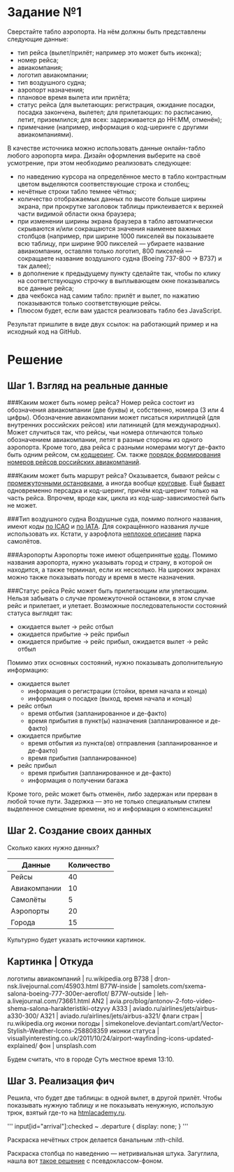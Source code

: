 Задание №1
==========

Сверстайте табло аэропорта. На нём должны быть представлены следующие данные:

+ тип рейса (вылет/прилёт; например это может быть иконка);
+ номер рейса;
+ авиакомпания;
+ логотип авиакомпании;
+ тип воздушного судна;
+ аэропорт назначения;
+ плановое время вылета или прилёта;
+ статус рейса (для вылетающих: регистрация, ожидание посадки, посадка закончена, вылетел; для прилетающих: по расписанию, летит, приземлился; для всех: задерживается до HH:MM, отменён);
+ примечание (например, информация о код-шеринге с другими авиакомпаниями).

В качестве источника можно использовать данные онлайн-табло любого аэропорта мира.
Дизайн оформления выберите на своё усмотрение, при этом необходимо реализовать следующее:

+ по наведению курсора на определённое место в табло контрастным цветом выделяются соответствующие строка и столбец;
+ нечётные строки табло темнее чётных;
+ количество отображаемых данных по высоте больше ширины экрана, при прокрутке заголовок таблицы приклеивается к верхней части видимой области окна браузера;
+ при изменении ширины экрана браузера в табло автоматически скрываются и/или сокращаются значения наименее важных столбцов (например, при ширине 1000 пикселей вы показываете всю таблицу, при ширине 900 пикселей — убираете название авиакомпании, оставляя только логотип, 800 пикселей — сокращаете название воздушного судна (Boeing 737-800 -> B737) и так далее);
+ в дополнение к предыдущему пункту сделайте так, чтобы по клику на соответствующую строчку в выплывающем окне показывались все данные рейса;
+ два чекбокса над самим табло: прилёт и вылет, по нажатию показываются только соответствующие рейсы.
+ Плюсом будет, если вам удастся реализовать табло без JavaScript.

Результат пришлите в виде двух ссылок: на работающий пример и на исходный код на GitHub.

Решение
=======

Шаг 1. Взгляд на реальные данные
---------------------------------

###Каким может быть номер рейса?
Номер рейса состоит из обозначения авиакомпании (две буквы) и, собственно, номера (3 или 4 цифры). Обозначение авиакомпании может писаться кириллицей (для внутренних российских рейсов) или латиницей (для международных). Может случиться так, что рейсы, чьи номера отличаются только обозначением авиакомпании, летят в разные стороны из одного аэропорта. Кроме того, два рейса с разными номерами могут де-факто быть одним рейсом, см.[кодшеринг](https://en.wikipedia.org/wiki/Codeshare_agreement). См. также [порядок формирования номеров рейсов российских авиакомпаний](http://www.innovbusiness.ru/pravo/DocumShow_DocumID_120544.html).

###Каким может быть маршрут рейса?
Оказывается, бывают рейсы с [промежуточными остановками](http://aviaforum.ru/threads/rejs-s-promezhutochnoj-posadkoj.34430/), а иногда вообще [круговые](http://forum.tr.ru/read.php?18,852199). Ещё [бывает](http://www.oneaero.ru/FlightInfo/SQ-062) одновременно персадка и код-шеринг, причём код-шеринг только на часть рейса. Впрочем, вроде как, цикла из код-шар-зависимостей быть не может.

###Тип воздушного судна
Воздушные суда, помимо полного названия, имеют коды [по ICAO](http://aerolan.dn.ua/icao-kody-samoletov) и [по IATA](http://aerolan.dn.ua/iata-kody-samoletov). Для сокращённого названия лучше использовать их. Кстати, у аэрофлота [неплохое описание](http://www.aeroflot.ru/cms/flight/plane_park) парка самолётов.

###Аэропорты
Аэропорты тоже имеют общепринятые [коды](http://airportsbase.ru/). Помимо названия аэропорта, нужно указывать город и страну, в которой он находится, а также терминал, если их несколько. На широких экранах можно также показывать погоду и время в месте назначения.

###Статус рейса
Рейс может быть прилетающим или улетающим. Нельзя забывать о случае промежуточной остановки, в этом случае рейс и прилетает, и улетает. Возможные последовательности состояний статуса выглядят так:

+ ожидается вылет -> рейс отбыл
+ ожидается прибытие -> рейс прибыл
+ ожидается прибытие -> рейс прибыл, ожидается вылет -> рейс отбыл

Помимо этих основных состояний, нужно показывать дополнительную информацию:

+ ожидается вылет
	- информация о регистрации (стойки, время начала и конца)
	- информация о посадке (выход, время начала и конца)
+ рейс отбыл
	- время отбытия (запланированное и де-факто)
	- время прибытия в пункт(ы) назначения (запланированное и де-факто)
+ ожидается прибытие
	- время отбытия из пункта(ов) отправления (запланированное и де-факто)
	- время прибытия (запланированное)
+ рейс прибыл
	- время прибытия (запланированное и де-факто)
	- информация о получении багажа

Кроме того, рейс может быть отменён, либо задержан или прерван в любой точке пути. Задержка — это не только специальным стилем выделенное смещение времени, но и информация о компенсациях!

Шаг 2. Создание своих данных 
----------------------------

Сколько каких нужно данных?

Данные       | Количество
-------------|-----------
Рейсы        | 40
Авиакомпании | 10
Самолёты     | 5
Аэропорты    | 20
Города       | 15

Культурно будет указать источники картинок.

Картинка              | Откуда
---------------------------------
логотипы авиакомпаний | ru.wikipedia.org
B738                  | dron-nsk.livejournal.com/45903.html
B77W-inside           | samolets.com/sxema-salona-boeing-777-300er-aeroflot/
B77W-outside          | leh-a.livejournal.com/73661.html
AN2                   | avia.pro/blog/antonov-2-foto-video-shema-salona-harakteristiki-otzyvy
A333                  | aviado.ru/airlines/jets/airbus-a330-300/
A321                  | aviado.ru/airlines/jets/airbus-a321/
флаги стран           | ru.wikipedia.org
иконки погоды         | simekonelove.deviantart.com/art/Vector-Stylish-Weather-Icons-258808359
иконки статуса        | visuallyinteresting.co.uk/2011/10/24/airport-wayfinding-icons-updated-explained/
фон                   | unsplash.com

Будем считать, что в городе Суть местное время 13:10.

Шаг 3. Реализация фич
---------------------

Решила, что будет две таблицы: в одной вылет, в другой прилёт. Чтобы показывать нужную таблицу и не показывать ненужную, использую трюк, взятый где-то на [htmlacademy.ru](https://htmlacademy.ru/).

'''
input[id="arrival"]:checked ~ .departure {
    display: none;
}
'''

Раскраска нечётных строк делается банальным :nth-child.

Раскраска столбца по наведению — нетривиальная штука. Загуглила, нашла вот [такое решение](https://css-tricks.com/simple-css-row-column-highlighting/) с псевдоклассом-фоном.